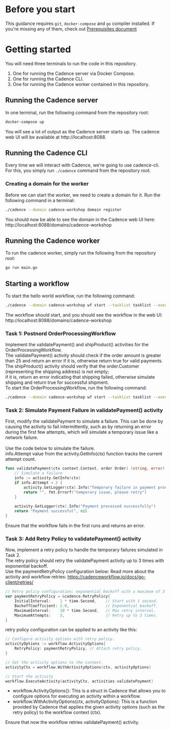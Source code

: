 # Before you start

This guidance requires `git`, `docker-compose` and `go` compiler installed.
If you're missing any of them, check out [Prerequisites document](PREREQ.md)

# Getting started

You will need three terminals to run the code in this repository.
1. One for running the Cadence server via Docker Compose.
2. One for running the Cadence CLI.
3. One for running the Cadence worker contained in this repository.

## Running the Cadence server

In one terminal, run the following command from the repository root:
```bash
docker-compose up
```

You will see a lot of output as the Cadence server starts up. 
The cadence web UI will be available at http://localhost:8088.

## Running the Cadence CLI

Every time we will interact with Cadence, we're going to use cadence-cli.
For this, you simply run `./cadence` command from the repository root.

### Creating a domain for the worker
Before we can start the worker, we need to create a domain for it.
Run the following command in a terminal:
```bash
./cadence --domain cadence-workshop domain register
```

You should now be able to see the domain in the Cadence web UI here:
http://localhost:8088/domains/cadence-workshop

## Running the Cadence worker
To run the cadence worker, simply run the following from the repository root:
```bash
go run main.go
```

## Starting a workflow
To start the hello world workflow, run the following command:
```bash
./cadence --domain cadence-workshop wf start --tasklist tasklist --execution_timeout 10 --workflow_type HelloWorld --input '{"message":"Cadence"}'
```

The workflow should start, and you should see the workflow in the web UI:
http://localhost:8088/domains/cadence-workshop

### Task 1: Postnord OrderProcessingWorkflow
Implement the validatePayment() and shipProduct() activities for the OrderProcessingWorkflow. <br />
The validatePayment() activity should check if the order amount is greater than 25 and return an error if it is, otherwise return true for valid payments. <br />
The shipProduct() activity should verify that the order.Customer (representing the shipping address) is not empty; <br />
if it is, return an error indicating that shipping failed, otherwise simulate shipping and return true for successful shipment. <br />
To start the OrderProcessingWorkflow, run the following command:
```bash
./cadence --domain cadence-workshop wf start --tasklist tasklist --execution_timeout 10 --workflow_type OrderProcessingWorkflow --input '{"id":"Order123", "customer": "Cadence", "amount": 20, "address": "Uber office"}'
```

### Task 2: Simulate Payment Failure in validatePayment() activity
First, modify the validatePayment to simulate a failure. This can be done by causing the activity to fail intermittently, such as by returning an error during the first few attempts, which will simulate a temporary issue like a network failure.
<br />
<br />
Use the code below to simulate the failure. <br />
info.Attempt value from the activity.GetInfo(ctx) function tracks the current attempt count. 
```go
func validatePayment(ctx context.Context, order Order) (string, error) {
	// Simulate a failure
	info := activity.GetInfo(ctx)
	if info.Attempt < 2 {
		activity.GetLogger(ctx).Info("Temporary failure in payment processing")
		return "", fmt.Errorf("temporary issue, please retry")
	}
	
	activity.GetLogger(ctx).Info("Payment processed successfully")
	return "Payment successful", nil
}
```

Ensure that the workflow fails in the first runs and returns an error.

### Task 3: Add Retry Policy to validatePayment() activity
Now, implement a retry policy to handle the temporary failures simulated in Task 2. <br /> 
The retry policy should retry the validatePayment activity up to 3 times with exponential backoff. <br />
Use the paymentRetryPolicy configuration below:
Read more about the activity and workflow retries: https://cadenceworkflow.io/docs/go-client/retries/
```go
// Retry policy configuration: exponential backoff with a maximum of 3 retries.
var paymentRetryPolicy = &cadence.RetryPolicy{
	InitialInterval:    1 * time.Second,    // Start with 1 second.
	BackoffCoefficient: 2.0,                // Exponential backoff.
	MaximumInterval:    10 * time.Second,   // Max retry interval.
	MaximumAttempts:    3,                  // Retry up to 3 times.
}
```
retry policy configuration can be applied to an activity like this:
```go
// Configure activity options with retry policy.
activityOptions := workflow.ActivityOptions{	
	RetryPolicy: paymentRetryPolicy, // Attach retry policy.
}

// Set the activity options to the context.
activityCtx = workflow.WithActivityOptions(ctx, activityOptions)

// Start the activity
workflow.ExecuteActivity(activityCtx, activities.validatePayment)
```
- workflow.ActivityOptions{}: This is a struct in Cadence that allows you to configure options for executing an activity within a workflow.
- workflow.WithActivityOptions(ctx, activityOptions): This is a function provided by Cadence that applies the given activity options (such as the retry policy) to the workflow context (ctx).

Ensure that now the workflow retries validatePayment() activity.
